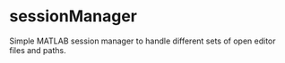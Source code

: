 # sessionManager
Simple MATLAB session manager to handle different sets of open editor files and paths.
